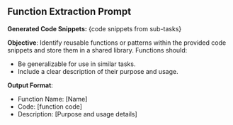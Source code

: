 ## Function Extraction Prompt

**Generated Code Snippets:** {code snippets from sub-tasks}

**Objective**: Identify reusable functions or patterns within the provided code snippets and store them in a shared library. Functions should:
- Be generalizable for use in similar tasks.
- Include a clear description of their purpose and usage.

**Output Format**:
- Function Name: [Name]
- Code: [function code]
- Description: [Purpose and usage details]